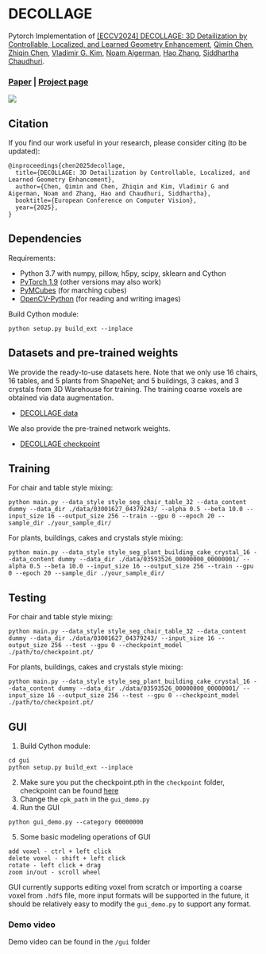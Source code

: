 # DECOLLAGE
Pytorch Implementation of [[ECCV2024] DECOLLAGE: 3D Detailization by Controllable, Localized, and Learned Geometry Enhancement](https://arxiv.org/abs/2409.06129), [Qimin Chen](https://qiminchen.github.io/), [Zhiqin Chen](https://czq142857.github.io/), [Vladimir G. Kim](http://www.vovakim.com/), [Noam Aigerman](https://noamaig.github.io/), [Hao Zhang](http://www.cs.sfu.ca/~haoz/), [Siddhartha Chaudhuri](https://www.cse.iitb.ac.in/~sidch/).

### [Paper](https://arxiv.org/abs/2409.06129)  |  [Project page](https://qiminchen.github.io/decollage/)

<img src='teaser.svg' />

## Citation
If you find our work useful in your research, please consider citing (to be updated):

	@inproceedings{chen2025decollage,
	  title={DECOLLAGE: 3D Detailization by Controllable, Localized, and Learned Geometry Enhancement},
	  author={Chen, Qimin and Chen, Zhiqin and Kim, Vladimir G and Aigerman, Noam and Zhang, Hao and Chaudhuri, Siddhartha},
	  booktitle={European Conference on Computer Vision},
	  year={2025},
	}

## Dependencies
Requirements:
- Python 3.7 with numpy, pillow, h5py, scipy, sklearn and Cython
- [PyTorch 1.9](https://pytorch.org/get-started/locally/) (other versions may also work)
- [PyMCubes](https://github.com/pmneila/PyMCubes) (for marching cubes)
- [OpenCV-Python](https://opencv-python-tutroals.readthedocs.io/en/latest/) (for reading and writing images)

Build Cython module:
```
python setup.py build_ext --inplace
```

## Datasets and pre-trained weights
We provide the ready-to-use datasets here. Note that we only use 16 chairs, 16 tables, and 5 plants from ShapeNet; and 5 buildings, 3 cakes, and 3 crystals from 3D Warehouse for training. The training coarse voxels are obtained via data augmentation.

- [DECOLLAGE data](https://drive.google.com/drive/folders/1fbtaSQC3flD6PpvLaT0-DKfdKBLO9mcS?usp=sharing)

We also provide the pre-trained network weights.

- [DECOLLAGE checkpoint](https://drive.google.com/drive/folders/14bgQ5JOmGaV3i09lDNlKrMqJO5CPNTSf?usp=sharing)

## Training
For chair and table style mixing:
```
python main.py --data_style style_seg_chair_table_32 --data_content dummy --data_dir ./data/03001627_04379243/ --alpha 0.5 --beta 10.0 --input_size 16 --output_size 256 --train --gpu 0 --epoch 20 --sample_dir ./your_sample_dir/
```
For plants, buildings, cakes and crystals style mixing:
```
python main.py --data_style style_seg_plant_building_cake_crystal_16 --data_content dummy --data_dir ./data/03593526_00000000_00000001/ --alpha 0.5 --beta 10.0 --input_size 16 --output_size 256 --train --gpu 0 --epoch 20 --sample_dir ./your_sample_dir/
```

## Testing
For chair and table style mixing:
```
python main.py --data_style style_seg_chair_table_32 --data_content dummy --data_dir ./data/03001627_04379243/ --input_size 16 --output_size 256 --test --gpu 0 --checkpoint_model ./path/to/checkpoint.pt/
```
For plants, buildings, cakes and crystals style mixing:
```
python main.py --data_style style_seg_plant_building_cake_crystal_16 --data_content dummy --data_dir ./data/03593526_00000000_00000001/ --input_size 16 --output_size 256 --test --gpu 0 --checkpoint_model ./path/to/checkpoint.pt/
```

## GUI
1. Build Cython module:
```
cd gui
python setup.py build_ext --inplace
```
2. Make sure you put the checkpoint.pth in the `checkpoint` folder, checkpoint can be found [here](https://drive.google.com/drive/folders/14bgQ5JOmGaV3i09lDNlKrMqJO5CPNTSf?usp=sharing)
3. Change the `cpk_path` in the `gui_demo.py`
4. Run the GUI
```
python gui_demo.py --category 00000000
```
5. Some basic modeling operations of GUI
```
add voxel - ctrl + left click
delete voxel - shift + left click
rotate - left click + drag
zoom in/out - scroll wheel
```
GUI currently supports editing voxel from scratch or importing a coarse voxel from `.hdf5` file, more input formats will be supported in the future, it should be relatively easy to modify the `gui_demo.py` to support any format.

### Demo video
Demo video can be found in the `/gui` folder
